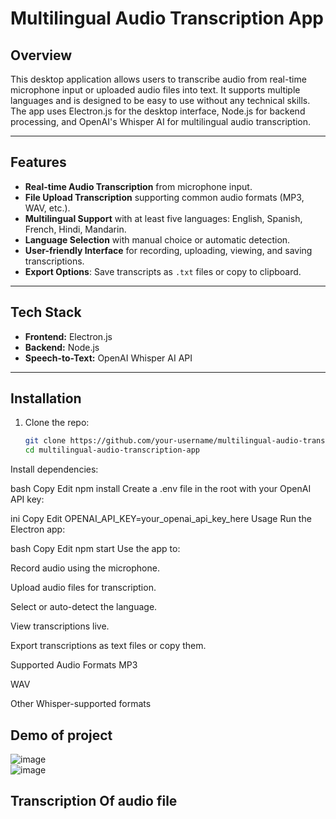 # Multilingual Audio Transcription App

## Overview

This desktop application allows users to transcribe audio from real-time microphone input or uploaded audio files into text. It supports multiple languages and is designed to be easy to use without any technical skills. The app uses Electron.js for the desktop interface, Node.js for backend processing, and OpenAI's Whisper AI for multilingual audio transcription.

---

## Features

- **Real-time Audio Transcription** from microphone input.
- **File Upload Transcription** supporting common audio formats (MP3, WAV, etc.).
- **Multilingual Support** with at least five languages: English, Spanish, French, Hindi, Mandarin.
- **Language Selection** with manual choice or automatic detection.
- **User-friendly Interface** for recording, uploading, viewing, and saving transcriptions.
- **Export Options**: Save transcripts as `.txt` files or copy to clipboard.

---

## Tech Stack

- **Frontend:** Electron.js
- **Backend:** Node.js
- **Speech-to-Text:** OpenAI Whisper AI API

---

## Installation

1. Clone the repo:
   ```bash
   git clone https://github.com/your-username/multilingual-audio-transcription-app.git
   cd multilingual-audio-transcription-app
Install dependencies:

bash
Copy
Edit
npm install
Create a .env file in the root with your OpenAI API key:

ini
Copy
Edit
OPENAI_API_KEY=your_openai_api_key_here
Usage
Run the Electron app:

bash
Copy
Edit
npm start
Use the app to:

Record audio using the microphone.

Upload audio files for transcription.

Select or auto-detect the language.

View transcriptions live.

Export transcriptions as text files or copy them.

Supported Audio Formats
MP3

WAV

Other Whisper-supported formats

## Demo of project 


![image](https://github.com/user-attachments/assets/051fce63-2861-40c5-a529-5de03e63bce6)  
![image](https://github.com/user-attachments/assets/38dfa91c-aec8-4496-a50e-a0d1f26e09a6)
## Transcription Of audio file 










